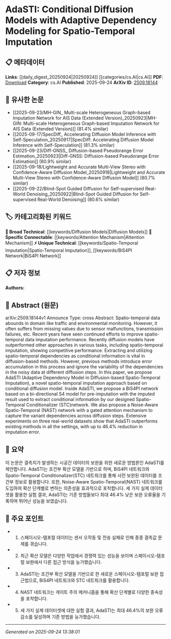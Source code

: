 <!-- KEYWORD_LINKING_METADATA:
{
  "processed_timestamp": "2025-09-24T13:38:01.919116",
  "vocabulary_version": "1.0",
  "selected_keywords": [
    "Diffusion Models",
    "Spatio-Temporal Imputation",
    "BiS4PI Network",
    "Attention Mechanism"
  ],
  "rejected_keywords": [],
  "similarity_scores": {
    "Diffusion Models": 0.78,
    "Spatio-Temporal Imputation": 0.82,
    "BiS4PI Network": 0.75,
    "Attention Mechanism": 0.8
  },
  "extraction_method": "AI_prompt_based",
  "budget_applied": true,
  "candidates_json": {
    "candidates": [
      {
        "surface": "Diffusion Models",
        "canonical": "Diffusion Models",
        "aliases": [
          "Diffusion-based Methods"
        ],
        "category": "broad_technical",
        "rationale": "Diffusion models are increasingly used in machine learning tasks and can link to various related concepts.",
        "novelty_score": 0.55,
        "connectivity_score": 0.85,
        "specificity_score": 0.65,
        "link_intent_score": 0.78
      },
      {
        "surface": "Spatio-Temporal Imputation",
        "canonical": "Spatio-Temporal Imputation",
        "aliases": [
          "Spatio-Temporal Data Imputation"
        ],
        "category": "unique_technical",
        "rationale": "This is a specific task addressed by the paper, connecting to broader themes in data imputation.",
        "novelty_score": 0.72,
        "connectivity_score": 0.68,
        "specificity_score": 0.8,
        "link_intent_score": 0.82
      },
      {
        "surface": "BiS4PI network",
        "canonical": "BiS4PI Network",
        "aliases": [
          "Bi-directional S4 Model"
        ],
        "category": "unique_technical",
        "rationale": "A novel network architecture introduced in the paper, relevant for linking to network design topics.",
        "novelty_score": 0.78,
        "connectivity_score": 0.6,
        "specificity_score": 0.85,
        "link_intent_score": 0.75
      },
      {
        "surface": "Gated Attention Mechanism",
        "canonical": "Attention Mechanism",
        "aliases": [
          "Gated Attention"
        ],
        "category": "specific_connectable",
        "rationale": "Attention mechanisms are key in modern neural networks, and this variation can link to broader attention studies.",
        "novelty_score": 0.5,
        "connectivity_score": 0.88,
        "specificity_score": 0.7,
        "link_intent_score": 0.8
      }
    ],
    "ban_list_suggestions": [
      "sensor malfunctions",
      "transmission failures"
    ]
  },
  "decisions": [
    {
      "candidate_surface": "Diffusion Models",
      "resolved_canonical": "Diffusion Models",
      "decision": "linked",
      "scores": {
        "novelty": 0.55,
        "connectivity": 0.85,
        "specificity": 0.65,
        "link_intent": 0.78
      }
    },
    {
      "candidate_surface": "Spatio-Temporal Imputation",
      "resolved_canonical": "Spatio-Temporal Imputation",
      "decision": "linked",
      "scores": {
        "novelty": 0.72,
        "connectivity": 0.68,
        "specificity": 0.8,
        "link_intent": 0.82
      }
    },
    {
      "candidate_surface": "BiS4PI network",
      "resolved_canonical": "BiS4PI Network",
      "decision": "linked",
      "scores": {
        "novelty": 0.78,
        "connectivity": 0.6,
        "specificity": 0.85,
        "link_intent": 0.75
      }
    },
    {
      "candidate_surface": "Gated Attention Mechanism",
      "resolved_canonical": "Attention Mechanism",
      "decision": "linked",
      "scores": {
        "novelty": 0.5,
        "connectivity": 0.88,
        "specificity": 0.7,
        "link_intent": 0.8
      }
    }
  ]
}
-->

# AdaSTI: Conditional Diffusion Models with Adaptive Dependency Modeling for Spatio-Temporal Imputation

## 📋 메타데이터

**Links**: [[daily_digest_20250924|20250924]] [[categories/cs.AI|cs.AI]]
**PDF**: [Download](https://arxiv.org/pdf/2509.18144.pdf)
**Category**: cs.AI
**Published**: 2025-09-24
**ArXiv ID**: [2509.18144](https://arxiv.org/abs/2509.18144)

## 🔗 유사한 논문
- [[2025-09-23/MH-GIN_ Multi-scale Heterogeneous Graph-based Imputation Network for AIS Data (Extended Version)_20250923|MH-GIN: Multi-scale Heterogeneous Graph-based Imputation Network for AIS Data (Extended Version)]] (81.4% similar)
- [[2025-09-17/SpecDiff_ Accelerating Diffusion Model Inference with Self-Speculation_20250917|SpecDiff: Accelerating Diffusion Model Inference with Self-Speculation]] (81.3% similar)
- [[2025-09-23/Diff-GNSS_ Diffusion-based Pseudorange Error Estimation_20250923|Diff-GNSS: Diffusion-based Pseudorange Error Estimation]] (80.9% similar)
- [[2025-09-18/Lightweight and Accurate Multi-View Stereo with Confidence-Aware Diffusion Model_20250918|Lightweight and Accurate Multi-View Stereo with Confidence-Aware Diffusion Model]] (80.7% similar)
- [[2025-09-22/Blind-Spot Guided Diffusion for Self-supervised Real-World Denoising_20250922|Blind-Spot Guided Diffusion for Self-supervised Real-World Denoising]] (80.6% similar)

## 🏷️ 카테고리화된 키워드
**🧠 Broad Technical**: [[keywords/Diffusion Models|Diffusion Models]]
**🔗 Specific Connectable**: [[keywords/Attention Mechanism|Attention Mechanism]]
**⚡ Unique Technical**: [[keywords/Spatio-Temporal Imputation|Spatio-Temporal Imputation]], [[keywords/BiS4PI Network|BiS4PI Network]]

## 📋 저자 정보

**Authors:** 

## 📄 Abstract (원문)

arXiv:2509.18144v1 Announce Type: cross 
Abstract: Spatio-temporal data abounds in domain like traffic and environmental monitoring. However, it often suffers from missing values due to sensor malfunctions, transmission failures, etc. Recent years have seen continued efforts to improve spatio-temporal data imputation performance. Recently diffusion models have outperformed other approaches in various tasks, including spatio-temporal imputation, showing competitive performance. Extracting and utilizing spatio-temporal dependencies as conditional information is vital in diffusion-based methods. However, previous methods introduce error accumulation in this process and ignore the variability of the dependencies in the noisy data at different diffusion steps. In this paper, we propose AdaSTI (Adaptive Dependency Model in Diffusion-based Spatio-Temporal Imputation), a novel spatio-temporal imputation approach based on conditional diffusion model. Inside AdaSTI, we propose a BiS4PI network based on a bi-directional S4 model for pre-imputation with the imputed result used to extract conditional information by our designed Spatio-Temporal Conditionalizer (STC)network. We also propose a Noise-Aware Spatio-Temporal (NAST) network with a gated attention mechanism to capture the variant dependencies across diffusion steps. Extensive experiments on three real-world datasets show that AdaSTI outperforms existing methods in all the settings, with up to 46.4% reduction in imputation error.

## 📝 요약

이 논문은 결측치가 발생하는 시공간 데이터의 보완을 위한 새로운 방법론인 AdaSTI를 제안합니다. AdaSTI는 조건부 확산 모델을 기반으로 하며, BiS4PI 네트워크와 Spatio-Temporal Conditionalizer(STC) 네트워크를 통해 사전 보완된 데이터를 조건부 정보로 활용합니다. 또한, Noise-Aware Spatio-Temporal(NAST) 네트워크를 도입하여 확산 단계별로 변하는 의존성을 효과적으로 포착합니다. 세 가지 실제 데이터셋을 활용한 실험 결과, AdaSTI는 기존 방법들보다 최대 46.4% 낮은 보완 오류율을 기록하며 뛰어난 성능을 보였습니다.

## 🎯 주요 포인트

- 1. 스페이시오-템포럴 데이터는 센서 오작동 및 전송 실패로 인해 종종 결측값 문제를 겪습니다.
- 2. 최근 확산 모델은 다양한 작업에서 경쟁력 있는 성능을 보이며 스페이시오-템포럴 보완에서 다른 접근 방식을 능가했습니다.
- 3. AdaSTI는 조건부 확산 모델을 기반으로 한 새로운 스페이시오-템포럴 보완 접근법으로, BiS4PI 네트워크와 STC 네트워크를 활용합니다.
- 4. NAST 네트워크는 게이트 주의 메커니즘을 통해 확산 단계별로 다양한 종속성을 포착합니다.
- 5. 세 가지 실제 데이터셋에 대한 실험 결과, AdaSTI는 최대 46.4%의 보완 오류 감소를 달성하며 기존 방법을 능가했습니다.


---

*Generated on 2025-09-24 13:38:01*